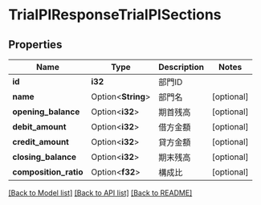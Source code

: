 # TrialPlResponseTrialPlSections

## Properties

Name | Type | Description | Notes
------------ | ------------- | ------------- | -------------
**id** | **i32** | 部門ID | 
**name** | Option<**String**> | 部門名 | [optional]
**opening_balance** | Option<**i32**> | 期首残高 | [optional]
**debit_amount** | Option<**i32**> | 借方金額 | [optional]
**credit_amount** | Option<**i32**> | 貸方金額 | [optional]
**closing_balance** | Option<**i32**> | 期末残高 | [optional]
**composition_ratio** | Option<**f32**> | 構成比 | [optional]

[[Back to Model list]](../README.md#documentation-for-models) [[Back to API list]](../README.md#documentation-for-api-endpoints) [[Back to README]](../README.md)


